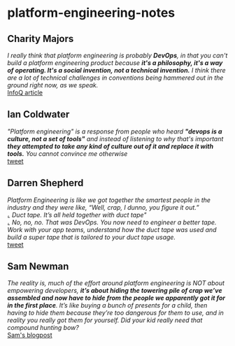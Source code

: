 # platform-engineering-notes

## Charity Majors

*I really think that platform engineering is probably **DevOps**, in that you can't build a platform engineering product because **it's a philosophy, it's a way of operating. It's a social invention, not a technical invention.** I think there are a lot of technical challenges in conventions being hammered out in the ground right now, as we speak.*  
[InfoQ article](https://www.infoq.com/podcasts/aiops-dual-track-careers/)



## Ian Coldwater

*"Platform engineering" is a response from people who heard **"devops is a culture, not a set of tools"** and instead of listening to why that's important **they attempted to take any kind of culture out of it and replace it with tools.** You cannot convince me otherwise*  
[tweet](https://twitter.com/IanColdwater/status/1667582235271127047)


## Darren Shepherd

*Platform Engineering is like we got together the smartest people in the industry and they were like, “Well, crap, I dunno, you figure it out.”*  
*⌞ Duct tape. It’s all held together with duct tape"*  
*⌞ No, no, no. That was DevOps. You now need to engineer a better tape. Work with your app teams, understand how the duct tape was used and build a super tape that is tailored to your duct tape usage.*  
[tweet](https://twitter.com/ibuildthecloud/status/1629350146134663169)


## Sam Newman

*The reality is, much of the effort around platform engineering is NOT about empowering developers, **it’s about hiding the towering pile of crap we’ve assembled and now have to hide from the people we apparently got it for in the first place**. It’s like buying a bunch of presents for a child, then having to hide them because they’re too dangerous for them to use, and in reality you really got them for yourself. Did your kid really need that compound hunting bow?*  
[Sam's blogpost](https://samnewman.io/blog/2023/02/08/dont-call-it-a-platform/)
